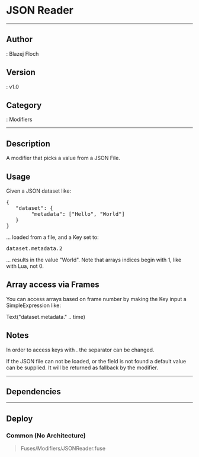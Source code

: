 # JSON Reader
___

## Author
 : Blazej Floch

## Version
 : v1.0

## Category
 : Modifiers
___

## Description
<p>A modifier that picks a value from a JSON File.</p>

<h2>Usage</h2>

<p>Given a JSON dataset like:</p>
<pre>{
   "dataset": {
        "metadata": &#91;"Hello", "World"&#93;
   }
}</pre>
<p>... loaded from a file, and a Key set to:</p>
<pre>dataset.metadata.2</pre>
<p>... results in the value "World". Note that arrays indices begin with 1, like with Lua, not 0.</p>

<h2>Array access via Frames</h2>

<p>You can access arrays based on frame number by making the Key input a SimpleExpression like:</p>
</pre>Text("dataset.metadata." .. time)</pre>

<h2>Notes</h2>

<p>In order to access keys with . the separator can be changed.</p>
<p>If the JSON file can not be loaded, or the field is not found a default value can be supplied. It will be returned as fallback by the modifier.</p>


___

## Dependencies


___

## Deploy

### Common (No Architecture)

> Fuses/Modifiers/JSONReader.fuse  

